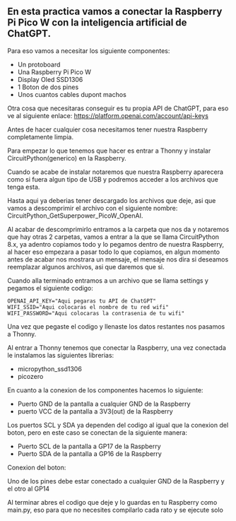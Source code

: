 ## En esta practica vamos a conectar la Raspberry Pi Pico W con la inteligencia artificial de ChatGPT.

Para eso vamos a necesitar los siguiente componentes:

- Un protoboard
- Una Raspberry Pi Pico W
- Display Oled SSD1306
- 1 Boton de dos pines
- Unos cuantos cables dupont machos

Otra cosa que necesitaras conseguir es tu propia API de ChatGPT, para eso ve al siguiente enlace: <A HREF="https://platform.openai.com/account/api-keys"> https://platform.openai.com/account/api-keys </A>

Antes de hacer cualquier cosa necesitamos tener nuestra Raspberry completamente limpia.

Para empezar lo que tenemos que hacer es entrar a Thonny y instalar CircuitPython(generico) en la Raspberry.

Cuando se acabe de instalar notaremos que nuestra Raspberry aparecera como si fuera algun tipo de USB y podremos acceder a los archivos que tenga esta.

Hasta aqui ya deberias tener descargado los archivos que deje, asi que vamos a descomprimir el archivo con el siguiente nombre: CircuitPython_GetSuperpower_PicoW_OpenAI.

Al acabar de descomprimirlo entramos a la carpeta que nos da y notaremos que hay otras 2 carpetas, vamos a entrar a la que se llama CircuitPython 8.x, ya adentro copiamos todo y lo pegamos dentro de nuestra Raspberry, al hacer eso empezara a pasar todo lo que copiamos, en algun momento antes de acabar nos mostrara un mensaje, el mensaje nos dira si deseamos reemplazar algunos archivos, asi que daremos que si.

Cuando alla terminado entramos a un archivo que se llama settings y pegamos el siguiente codigo:

```
OPENAI_API_KEY="Aqui pegaras tu API de ChatGPT"
WIFI_SSID="Aqui colocaras el nombre de tu red wifi"
WIFI_PASSWORD="Aqui colocaras la contrasenia de tu wifi"
```

Una vez que pegaste el codigo y llenaste los datos restantes nos pasamos a Thonny.

Al entrar a Thonny tenemos que conectar la Raspberry, una vez conectada le instalamos las siguientes librerias:

- micropython_ssd1306
- picozero

En cuanto a la conexion de los componentes hacemos lo siguiente:

- Puerto GND de la pantalla a cualquier GND de la Raspberry
- puerto VCC de la pantalla a 3V3(out) de la Raspberry

Los puertos SCL y SDA ya dependen del codigo al igual que la conexion del boton, pero en este caso se conectan de la siguiente manera:

- Puerto SCL de la pantalla a GP17 de la Raspberry
- Puerto SDA de la pantalla a GP16 de la Raspberry

Conexion del boton:

Uno de los pines debe estar conectado a cualquier GND de la Raspberry y el otro al GP14

Al terminar abres el codigo que deje y lo guardas en tu Raspberry como main.py, eso para que no necesites compilarlo cada rato y se ejecute solo
